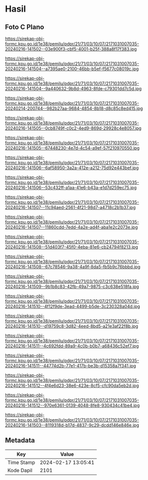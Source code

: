 # Hasil

## Foto C Plano

https://sirekap-obj-formc.kpu.go.id/1e38/pemilu/pdpr/21/71/03/10/07/2171031007035-20240216-141502--03e900f3-cbf5-4001-b25f-388a8f17f383.jpg

https://sirekap-obj-formc.kpu.go.id/1e38/pemilu/pdpr/21/71/03/10/07/2171031007035-20240216-141504--a7395ae0-2100-46bb-b5ef-f5677c08019c.jpg

https://sirekap-obj-formc.kpu.go.id/1e38/pemilu/pdpr/21/71/03/10/07/2171031007035-20240216-141504--9a440632-9b8d-4963-8fde-c79301dd7c5d.jpg

https://sirekap-obj-formc.kpu.go.id/1e38/pemilu/pdpr/21/71/03/10/07/2171031007035-20240214-200744--982b27aa-9684-4854-8b18-d8c85c8ed415.jpg

https://sirekap-obj-formc.kpu.go.id/1e38/pemilu/pdpr/21/71/03/10/07/2171031007035-20240216-141505--0cb8749f-c0c2-4ed9-869d-29928c4e8057.jpg

https://sirekap-obj-formc.kpu.go.id/1e38/pemilu/pdpr/21/71/03/10/07/2171031007035-20240216-141505--67448230-4e7d-4c54-a9ef-57f210970550.jpg

https://sirekap-obj-formc.kpu.go.id/1e38/pemilu/pdpr/21/71/03/10/07/2171031007035-20240216-141506--6af58950-3a2a-412e-a212-75d92e443bef.jpg

https://sirekap-obj-formc.kpu.go.id/1e38/pemilu/pdpr/21/71/03/10/07/2171031007035-20240216-141506--53c432ff-a1aa-41e6-b43a-e1d7d259ec75.jpg

https://sirekap-obj-formc.kpu.go.id/1e38/pemilu/pdpr/21/71/03/10/07/2171031007035-20240216-141507--11c94aed-2561-4f21-98d7-a4718c2b1b37.jpg

https://sirekap-obj-formc.kpu.go.id/1e38/pemilu/pdpr/21/71/03/10/07/2171031007035-20240216-141507--11860cdd-7edd-4a2e-ad4f-aba1e2c2073e.jpg

https://sirekap-obj-formc.kpu.go.id/1e38/pemilu/pdpr/21/71/03/10/07/2171031007035-20240216-141508--51d403f7-45f0-4eba-81e6-cb24794f8213.jpg

https://sirekap-obj-formc.kpu.go.id/1e38/pemilu/pdpr/21/71/03/10/07/2171031007035-20240216-141508--67c78546-9a38-4a9f-8da5-fb5b9c76bbbd.jpg

https://sirekap-obj-formc.kpu.go.id/1e38/pemilu/pdpr/21/71/03/10/07/2171031007035-20240216-141509--9b1b8c83-42fb-49a7-9875-c3c638e518fa.jpg

https://sirekap-obj-formc.kpu.go.id/1e38/pemilu/pdpr/21/71/03/10/07/2171031007035-20240216-141510--4f12f9de-3ead-4499-b5de-3c230328a04d.jpg

https://sirekap-obj-formc.kpu.go.id/1e38/pemilu/pdpr/21/71/03/10/07/2171031007035-20240216-141510--d19759c8-3d82-4eed-8bd5-a21e3af22f8b.jpg

https://sirekap-obj-formc.kpu.go.id/1e38/pemilu/pdpr/21/71/03/10/07/2171031007035-20240216-141511--4c692fdd-89a9-4c0b-b0b7-a68436c52ef7.jpg

https://sirekap-obj-formc.kpu.go.id/1e38/pemilu/pdpr/21/71/03/10/07/2171031007035-20240216-141511--44774d2b-77e1-417b-be3b-d15358a7f341.jpg

https://sirekap-obj-formc.kpu.go.id/1e38/pemilu/pdpr/21/71/03/10/07/2171031007035-20240216-141512--4f4e6d23-38e6-423e-8cf5-cfc90da5eb2d.jpg

https://sirekap-obj-formc.kpu.go.id/1e38/pemilu/pdpr/21/71/03/10/07/2171031007035-20240216-141512--970e6361-0139-4048-8fe8-930434c41be4.jpg

https://sirekap-obj-formc.kpu.go.id/1e38/pemilu/pdpr/21/71/03/10/07/2171031007035-20240216-141503--8119318d-b17d-4837-9c29-dcdd146e846e.jpg


## Metadata

| Key        | Value               |
| ---------- | ------------------- |
| Time Stamp | 2024-02-17 13:05:41 |
| Kode Dapil | 2101                |



